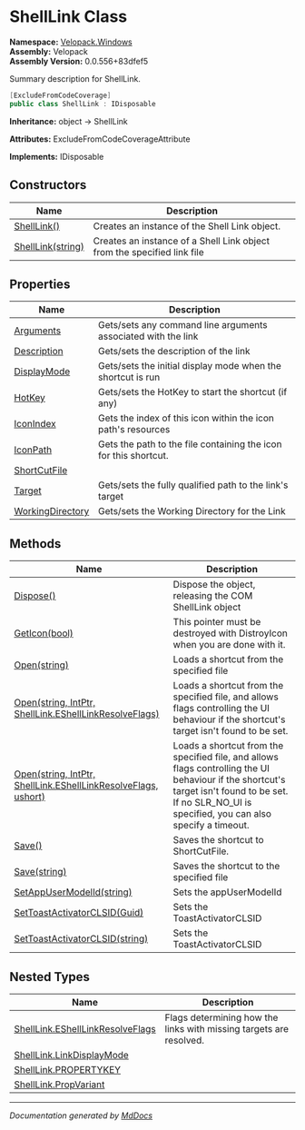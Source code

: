 ﻿<!--  
  <auto-generated>   
    The contents of this file were generated by a tool.  
    Changes to this file may be list if the file is regenerated  
  </auto-generated>   
-->

# ShellLink Class

**Namespace:** [Velopack.Windows](../index.md)  
**Assembly:** Velopack  
**Assembly Version:** 0.0.556+83dfef5

Summary description for ShellLink.

```csharp
[ExcludeFromCodeCoverage]
public class ShellLink : IDisposable
```

**Inheritance:** object → ShellLink

**Attributes:** ExcludeFromCodeCoverageAttribute

**Implements:** IDisposable

## Constructors

| Name                                                       | Description                                                             |
| ---------------------------------------------------------- | ----------------------------------------------------------------------- |
| [ShellLink()](constructors/index.md#shelllink)             | Creates an instance of the Shell Link object.                           |
| [ShellLink(string)](constructors/index.md#shelllinkstring) | Creates an instance of a Shell Link object from the specified link file |

## Properties

| Name                                               | Description                                                      |
| -------------------------------------------------- | ---------------------------------------------------------------- |
| [Arguments](properties/Arguments.md)               | Gets\/sets any command line arguments associated with the link   |
| [Description](properties/Description.md)           | Gets\/sets the description of the link                           |
| [DisplayMode](properties/DisplayMode.md)           | Gets\/sets the initial display mode when the shortcut is run     |
| [HotKey](properties/HotKey.md)                     | Gets\/sets the HotKey to start the shortcut (if any)             |
| [IconIndex](properties/IconIndex.md)               | Gets the index of this icon within the icon path's resources     |
| [IconPath](properties/IconPath.md)                 | Gets the path to the file containing the icon for this shortcut. |
| [ShortCutFile](properties/ShortCutFile.md)         |                                                                  |
| [Target](properties/Target.md)                     | Gets\/sets the fully qualified path to the link's target         |
| [WorkingDirectory](properties/WorkingDirectory.md) | Gets\/sets the Working Directory for the Link                    |

## Methods

| Name                                                                                                                                       | Description                                                                                                                                                                                              |
| ------------------------------------------------------------------------------------------------------------------------------------------ | -------------------------------------------------------------------------------------------------------------------------------------------------------------------------------------------------------- |
| [Dispose()](methods/Dispose.md)                                                                                                            | Dispose the object, releasing the COM ShellLink object                                                                                                                                                   |
| [GetIcon(bool)](methods/GetIcon.md)                                                                                                        | This pointer must be destroyed with DistroyIcon when you are done with it.                                                                                                                               |
| [Open(string)](methods/Open.md#openstring)                                                                                                 | Loads a shortcut from the specified file                                                                                                                                                                 |
| [Open(string, IntPtr, ShellLink.EShellLinkResolveFlags)](methods/Open.md#openstring-intptr-shelllinkeshelllinkresolveflags)                | Loads a shortcut from the specified file, and allows flags controlling the UI behaviour if the shortcut's target isn't found to be set.                                                                  |
| [Open(string, IntPtr, ShellLink.EShellLinkResolveFlags, ushort)](methods/Open.md#openstring-intptr-shelllinkeshelllinkresolveflags-ushort) | Loads a shortcut from the specified file, and allows flags controlling the UI behaviour if the shortcut's target isn't found to be set.  If no SLR\_NO\_UI is specified, you can also specify a timeout. |
| [Save()](methods/Save.md#save)                                                                                                             | Saves the shortcut to ShortCutFile.                                                                                                                                                                      |
| [Save(string)](methods/Save.md#savestring)                                                                                                 | Saves the shortcut to the specified file                                                                                                                                                                 |
| [SetAppUserModelId(string)](methods/SetAppUserModelId.md)                                                                                  | Sets the appUserModelId                                                                                                                                                                                  |
| [SetToastActivatorCLSID(Guid)](methods/SetToastActivatorCLSID.md#settoastactivatorclsidguid)                                               | Sets the ToastActivatorCLSID                                                                                                                                                                             |
| [SetToastActivatorCLSID(string)](methods/SetToastActivatorCLSID.md#settoastactivatorclsidstring)                                           | Sets the ToastActivatorCLSID                                                                                                                                                                             |

## Nested Types

| Name                                                                | Description                                                        |
| ------------------------------------------------------------------- | ------------------------------------------------------------------ |
| [ShellLink.EShellLinkResolveFlags](EShellLinkResolveFlags/index.md) | Flags determining how the links with missing targets are resolved. |
| [ShellLink.LinkDisplayMode](LinkDisplayMode/index.md)               |                                                                    |
| [ShellLink.PROPERTYKEY](PROPERTYKEY/index.md)                       |                                                                    |
| [ShellLink.PropVariant](PropVariant/index.md)                       |                                                                    |

___

*Documentation generated by [MdDocs](https://github.com/ap0llo/mddocs)*
